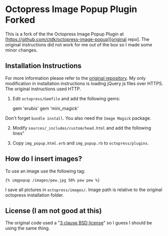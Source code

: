 # Octopress Image Popup Plugin Forked

This is a fork of the the Octopress Image Popup Plugin at [https://github.com/ctdk/octopress-image-popup][original repo]. The original instructions did not work for me out of the box so I made some minor changes.

## Installation Instructions
For more information please refer to the [original repository][original repo]. My only modification in installation instructions is loading jQuery js files over HTTPS. The original instructions used HTTP.

1) Edit `octopress/Gemfile` and add the following gems:

    gem 'erubis'
    gem 'mini_magick'

Don't forget `bundle install`. You also need the `Image Magick` package.

2) Modify `sources/_includes/custom/head.html` and add the following lines"

    <script src="https://ajax.googleapis.com/ajax/libs/jquery/1.7.1/jquery.min.js" type="text/javascript"></script>
    <script src="https://ajax.googleapis.com/ajax/libs/jqueryui/1.8.16/jquery-ui.min.js" type="text/javascript"></script>

3) Copy `img_popup.html.erb` and `img_popup.rb` to `octopress/plugins`.

## How do I insert images?
To use an image use the following tag:

    {% imgpopup /images/pew.jpg 50% pew pew %}

I save all pictures in `octopress/images/`. Image path is relative to the original octopress installation folder.

## License (I am not good at this)  
The original code used a "[3 clause BSD license][bsd3license]" so I guess I should be using the same thing.

[bsd3license]: http://opensource.org/licenses/BSD-3-Clause
[original Repo]: https://github.com/ctdk/octopress-image-popup